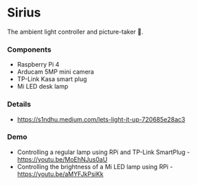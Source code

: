 # Sirius
The ambient light controller and picture-taker 📸.

### Components

* Raspberry Pi 4
* Arducam 5MP mini camera
* TP-Link Kasa smart plug
* Mi LED desk lamp

### Details 
*  https://s1ndhu.medium.com/lets-light-it-up-720685e28ac3

### Demo

* Controlling a regular lamp using RPi and TP-Link SmartPlug - https://youtu.be/MoEhNJus0aU
* Controlling the brightness of a Mi LED lamp using RPi - https://youtu.be/aMYFJkPsiKk
